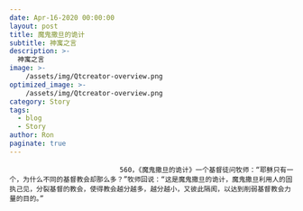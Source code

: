 ```yaml
---
date: Apr-16-2020 00:00:00
layout: post
title: 魔鬼撒旦的诡计
subtitle: 神寓之言
description: >-
  神寓之言
image: >-
    /assets/img/Qtcreator-overview.png
optimized_image: >-
    /assets/img/Qtcreator-overview.png
category: Story
tags:
  - blog
  - Story
author: Ron
paginate: true
---
```


							　　560，《魔鬼撒旦的诡计》一个基督徒问牧师：“耶稣只有一个，为什么不同的基督教会却那么多？”牧师回说：“这是魔鬼撒旦的诡计，魔鬼撒旦利用人的固执己见，分裂基督的教会，使得教会越分越多，越分越小，又彼此隔阂，以达到削弱基督教会力量的目的。”
							
							
						